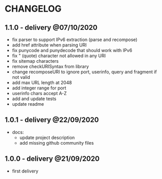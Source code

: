 # CHANGELOG

## 1.1.0 - delivery @07/10/2020

- fix parser to support IPv6 extraction (parse and recompose)
- add href attribute when parsing URI
- fix punycode and punydecode that should work with IPv6
- fix " (quote) character not allowed in any URI
- fix sitemap characters
- remove checkURISyntax from library
- change recomposeURI to ignore port, userinfo, query and fragment if not valid
- add max URL length at 2048
- add integer range for port
- userinfo chars accept A-Z
- add and update tests
- update readme

## 1.0.1 - delivery @22/09/2020

- docs:
  - update project description
  - add missing github community files

## 1.0.0 - delivery @21/09/2020

- first delivery
